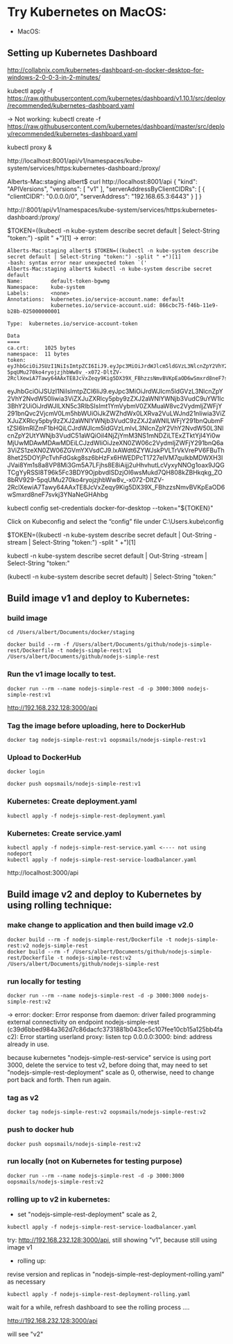 
# Try Kubernetes on MacOS:

- MacOS:

## Setting up Kubernetes Dashboard

http://collabnix.com/kubernetes-dashboard-on-docker-desktop-for-windows-2-0-0-3-in-2-minutes/

kubectl apply -f https://raw.githubusercontent.com/kubernetes/dashboard/v1.10.1/src/deploy/recommended/kubernetes-dashboard.yaml

-> Not working:
kubectl create -f https://raw.githubusercontent.com/kubernetes/dashboard/master/src/deploy/recommended/kubernetes-dashboard.yaml


kubectl proxy &

http://localhost:8001/api/v1/namespaces/kube-system/services/https:kubernetes-dashboard:/proxy/


Alberts-Mac:staging albert$ curl http://localhost:8001/api
{
  "kind": "APIVersions",
  "versions": [
    "v1"
  ],
  "serverAddressByClientCIDRs": [
    {
      "clientCIDR": "0.0.0.0/0",
      "serverAddress": "192.168.65.3:6443"
    }
  ]
}

http://:8001/api/v1/namespaces/kube-system/services/https:kubernetes-dashboard:/proxy/


$TOKEN=((kubectl -n kube-system describe secret default | Select-String "token:") -split " +")[1]
-> error:


```
Alberts-Mac:staging albert$ $TOKEN=((kubectl -n kube-system describe secret default | Select-String "token:") -split " +")[1]
-bash: syntax error near unexpected token `('
Alberts-Mac:staging albert$ kubectl -n kube-system describe secret default
Name:         default-token-bgwmg
Namespace:    kube-system
Labels:       <none>
Annotations:  kubernetes.io/service-account.name: default
              kubernetes.io/service-account.uid: 866cbc75-f46b-11e9-b28b-025000000001

Type:  kubernetes.io/service-account-token

Data
====
ca.crt:     1025 bytes
namespace:  11 bytes
token:      eyJhbGciOiJSUzI1NiIsImtpZCI6IiJ9.eyJpc3MiOiJrdWJlcm5ldGVzL3NlcnZpY2VhY2NvdW50Iiwia3ViZXJuZXRlcy5pby9zZXJ2aWNlYWNjb3VudC9uYW1lc3BhY2UiOiJrdWJlLXN5c3RlbSIsImt1YmVybmV0ZXMuaW8vc2VydmljZWFjY291bnQvc2VjcmV0Lm5hbWUiOiJkZWZhdWx0LXRva2VuLWJnd21nIiwia3ViZXJuZXRlcy5pby9zZXJ2aWNlYWNjb3VudC9zZXJ2aWNlLWFjY291bnQubmFtZSI6ImRlZmF1bHQiLCJrdWJlcm5ldGVzLmlvL3NlcnZpY2VhY2NvdW50L3NlcnZpY2UtYWNjb3VudC51aWQiOiI4NjZjYmM3NS1mNDZiLTExZTktYjI4Yi0wMjUwMDAwMDAwMDEiLCJzdWIiOiJzeXN0ZW06c2VydmljZWFjY291bnQ6a3ViZS1zeXN0ZW06ZGVmYXVsdCJ9.lxAWdt6ZYWJskPVLTrVkVrePV6FBuTh8het25DOYjPcTvhFdGskg8sz6bHzFx6HWEDPcT1727eIVM7qulkbMDWXH3lJVai8Ym1s8a8VP8Mi3Gm5A7LFjhs8E8iAijj2uHhvhutLcVyxyNNOg1oax9JQGTCgYyRSSl8T96k5Fc3BDY9OjpbvdISDzjOI6wsMukd7QH808kZBHkqkg_ZO8bRV929-5pqUMu270ko4ryojzjhbWw8v_-x072-DltZV-2RclXewiA7Tawy64AAxTE8JcVxZeqy9Kig5DX39X_FBhzzsNmvBVKpEaOD6wSmxrd8neF7svkj3YNaNeGHAhbg

```

eyJhbGciOiJSUzI1NiIsImtpZCI6IiJ9.eyJpc3MiOiJrdWJlcm5ldGVzL3NlcnZpY2VhY2NvdW50Iiwia3ViZXJuZXRlcy5pby9zZXJ2aWNlYWNjb3VudC9uYW1lc3BhY2UiOiJrdWJlLXN5c3RlbSIsImt1YmVybmV0ZXMuaW8vc2VydmljZWFjY291bnQvc2VjcmV0Lm5hbWUiOiJkZWZhdWx0LXRva2VuLWJnd21nIiwia3ViZXJuZXRlcy5pby9zZXJ2aWNlYWNjb3VudC9zZXJ2aWNlLWFjY291bnQubmFtZSI6ImRlZmF1bHQiLCJrdWJlcm5ldGVzLmlvL3NlcnZpY2VhY2NvdW50L3NlcnZpY2UtYWNjb3VudC51aWQiOiI4NjZjYmM3NS1mNDZiLTExZTktYjI4Yi0wMjUwMDAwMDAwMDEiLCJzdWIiOiJzeXN0ZW06c2VydmljZWFjY291bnQ6a3ViZS1zeXN0ZW06ZGVmYXVsdCJ9.lxAWdt6ZYWJskPVLTrVkVrePV6FBuTh8het25DOYjPcTvhFdGskg8sz6bHzFx6HWEDPcT1727eIVM7qulkbMDWXH3lJVai8Ym1s8a8VP8Mi3Gm5A7LFjhs8E8iAijj2uHhvhutLcVyxyNNOg1oax9JQGTCgYyRSSl8T96k5Fc3BDY9OjpbvdISDzjOI6wsMukd7QH808kZBHkqkg_ZO8bRV929-5pqUMu270ko4ryojzjhbWw8v_-x072-DltZV-2RclXewiA7Tawy64AAxTE8JcVxZeqy9Kig5DX39X_FBhzzsNmvBVKpEaOD6wSmxrd8neF7svkj3YNaNeGHAhbg


kubectl config set-credentials docker-for-desktop --token="${TOKEN}"

Click on Kubeconfig and select the “config” file under C:\Users<Username>.kube\config


$TOKEN=((kubectl -n kube-system describe secret default | Out-String -stream | Select-String "token:") -split " +")[1]

kubectl -n kube-system describe secret default | Out-String -stream | Select-String "token:"

(kubectl -n kube-system describe secret default) | Select-String "token:"



## Build image v1 and deploy to Kubernetes:


### build image
```
cd /Users/albert/Documents/docker/staging

docker build --rm -f /Users/albert/Documents/github/nodejs-simple-rest/Dockerfile -t nodejs-simple-rest:v1 /Users/albert/Documents/github/nodejs-simple-rest
```

### Run the v1 image locally to test.

`docker run --rm --name nodejs-simple-rest -d -p 3000:3000 nodejs-simple-rest:v1`

http://192.168.232.128:3000/api

### Tag the image before uploading, here to DockerHub

`docker tag nodejs-simple-rest:v1 oopsmails/nodejs-simple-rest:v1`

### Upload to DockerHub
```
docker login 

docker push oopsmails/nodejs-simple-rest:v1

```

### Kubernetes: Create deployment.yaml

`kubectl apply -f nodejs-simple-rest-deployment.yaml`

### Kubernetes: Create service.yaml
```
kubectl apply -f nodejs-simple-rest-service.yaml <---- not using nodeport
kubectl apply -f nodejs-simple-rest-service-loadbalancer.yaml
```

http://localhost:3000/api


## Build image v2 and deploy to Kubernetes by using rolling technique:

### make change to application and then build image v2.0
```
docker build --rm -f nodejs-simple-rest/Dockerfile -t nodejs-simple-rest:v2 nodejs-simple-rest
docker build --rm -f /Users/albert/Documents/github/nodejs-simple-rest/Dockerfile -t nodejs-simple-rest:v2 /Users/albert/Documents/github/nodejs-simple-rest
```

### run locally for testing
`docker run --rm --name nodejs-simple-rest -d -p 3000:3000 nodejs-simple-rest:v2`

-> error: docker: Error response from daemon: driver failed programming external connectivity on endpoint nodejs-simple-rest (c39d6bbed984a362d7c86dacfc3731881b043ce5c107fee10cb15a125bb4fac2): Error starting userland proxy: listen tcp 0.0.0.0:3000: bind: address already in use.

because kubernetes "nodejs-simple-rest-service" service is using port 3000, delete the service to test v2, before doing that, may need to set "nodejs-simple-rest-deployment" scale as 0, otherwise, need to change port back and forth.
Then run again.

### tag as v2
`docker tag nodejs-simple-rest:v2 oopsmails/nodejs-simple-rest:v2`

### push to docker hub
`docker push oopsmails/nodejs-simple-rest:v2`

### run locally (not on Kubernetes for testing purpose)
`docker run --rm --name nodejs-simple-rest -d -p 3000:3000 oopsmails/nodejs-simple-rest:v2`

### rolling up to v2 in kubernetes:

- set "nodejs-simple-rest-deployment" scale as 2, 

`kubectl apply -f nodejs-simple-rest-service-loadbalancer.yaml`

try: http://192.168.232.128:3000/api, still showing "v1", because still using image v1

- rolling up:

revise version and replicas in "nodejs-simple-rest-deployment-rolling.yaml" as necessary

`kubectl apply -f nodejs-simple-rest-deployment-rolling.yaml`

wait for a while, refresh dashboard to see the rolling process ....

http://192.168.232.128:3000/api

will see "v2"







